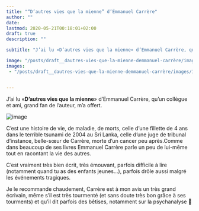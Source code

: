 ```yaml
---
title: "“D’autres vies que la mienne” d’Emmanuel Carrère"
author: ""
date: 
lastmod: 2020-05-21T00:18:01+02:00
draft: true
description: ""

subtitle: "J’ai lu «D’autres vies que la mienne» d’Emmanuel Carrère, qu’un collègue et ami, grand fan de l’auteur, m’a offert."

image: "/posts/draft__dautres-vies-que-la-mienne-demmanuel-carrère/images/1.jpeg" 
images:
 - "/posts/draft__dautres-vies-que-la-mienne-demmanuel-carrère/images/1.jpeg"


---
```


J’ai lu «**D’autres vies que la mienne**» d’Emmanuel Carrère, qu’un collègue et ami, grand fan de l’auteur, m’a offert. 




![image](/posts/draft__dautres-vies-que-la-mienne-demmanuel-carrère/images/1.jpeg#layoutTextWidth)



C’est une histoire de vie, de maladie, de morts, celle d’une fillette de 4 ans dans le terrible tsunami de 2004 au Sri Lanka, celle d’une juge de tribunal d’instance, belle-sœur de Carrère, morte d’un cancer peu après.Comme dans beaucoup de ses livres Emmanuel Carrère parle un peu de lui-même tout en racontant la vie des autres. 

C’est vraiment très bien écrit, très émouvant, parfois difficile à lire (notamment quand tu as des enfants jeunes…), parfois drôle aussi malgré les événements tragiques.

Je le recommande chaudement, Carrère est à mon avis un très grand écrivain, même s’il est très tourmenté (et sans doute très bon grâce à ses tourments) et qu’il dit parfois des bêtises, notamment sur la psychanalyse 😬
